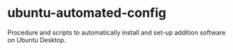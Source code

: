 # ubuntu-automated-config
Procedure and scripts to automatically install and set-up addition software on Ubuntu Desktop.
